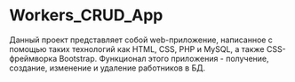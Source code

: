 # Workers_CRUD_App

Данный проект представляет собой web-приложение, написанное с помощью таких технологий как HTML, CSS, PHP и MySQL, а также CSS-фреймворка Bootstrap. Функционал этого приложения - получение, создание, изменение и удаление работников в БД.
